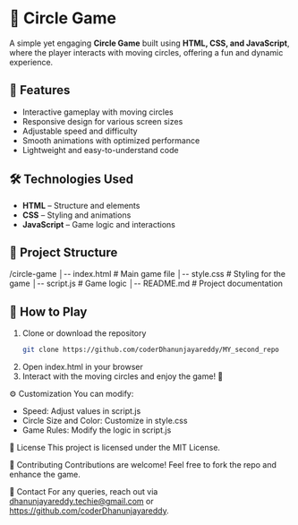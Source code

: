 # 🔵 Circle Game  

A simple yet engaging **Circle Game** built using **HTML, CSS, and JavaScript**, where the player interacts with moving circles, offering a fun and dynamic experience.  

## 🚀 Features  
- Interactive gameplay with moving circles  
- Responsive design for various screen sizes  
- Adjustable speed and difficulty  
- Smooth animations with optimized performance  
- Lightweight and easy-to-understand code  

## 🛠️ Technologies Used  
- **HTML** – Structure and elements  
- **CSS** – Styling and animations  
- **JavaScript** – Game logic and interactions  

## 📂 Project Structure  
/circle-game │-- index.html # Main game file
│-- style.css # Styling for the game
│-- script.js # Game logic
│-- README.md # Project documentation

## 🚦 How to Play  
1. Clone or download the repository  
   ```bash
   git clone https://github.com/coderDhanunjayareddy/MY_second_repo
2. Open index.html in your browser
3. Interact with the moving circles and enjoy the game! 🎉

⚙️ Customization
You can modify:
 - Speed: Adjust values in script.js
 - Circle Size and Color: Customize in style.css
 - Game Rules: Modify the logic in script.js

📜 License
This project is licensed under the MIT License.

🤝 Contributing
Contributions are welcome! Feel free to fork the repo and enhance the game.

📧 Contact
For any queries, reach out via dhanunjayareddy.techie@gmail.com or https://github.com/coderDhanunjayareddy.
